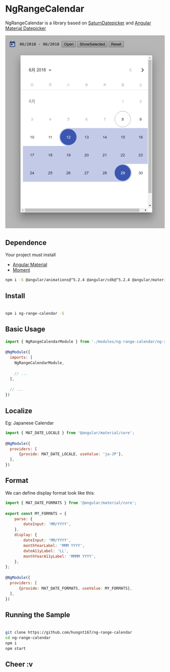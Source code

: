 # NgRangeCalendar
NgRangeCalendar is a library based on [SaturnDatepicker](https://github.com/SaturnTeam/saturn-datepicker) and [Angular Material Datepicker](https://material.angular.io/components/component/datepicker)

![ShortScreen](ng-range-calendar.png)

## Dependence

Your project must install 

- [Angular Material](https://material.angular.io/guide/getting-started)
- [Moment](http://momentjs.com/)


```bash
npm i -S @angular/animations@^5.2.4 @angular/cdk@^5.2.4 @angular/material-moment-adapter@^6.2.1 moment
```

## Install

```bash

npm i ng-range-calendar -S

```

## Basic Usage

```js
import { NgRangeCalendarModule } from './modules/ng-range-calendar/ng-range-calendar.module';

@NgModule({
  imports: [
    NgRangeCalendarModule,
    
    // ...
  ],
  
  // ...
})
```

## Localize

Eg: Japanese Calendar

```js
import { MAT_DATE_LOCALE } from '@angular/material/core';

@NgModule({
  providers: [
      {provide: MAT_DATE_LOCALE, useValue: 'ja-JP'},
  ],
})
```

## Format

We can define display format look like this:

```js
import { MAT_DATE_FORMATS } from '@angular/material/core';

export const MY_FORMATS = {
    parse: {
        dateInput: 'MM/YYYY',
    },
    display: {
        dateInput: 'MM/YYYY',
        monthYearLabel: 'MMM YYYY',
        dateA11yLabel: 'LL',
        monthYearA11yLabel: 'MMMM YYYY',
    },
};

@NgModule({
  providers: [
      {provide: MAT_DATE_FORMATS, useValue: MY_FORMATS},
  ],
})
```

## Running the Sample

```bash

git clone https://github.com/hungnt167/ng-range-calendar
cd ng-range-calendar
npm i
npm start


```

## Cheer :v
